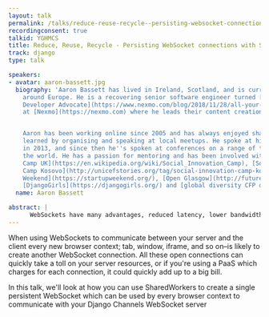```yaml
---
layout: talk
permalink: /talks/reduce-reuse-recycle--persisting-websocket-connections-with-sharedworkers
recordingconsent: true
talkid: YGHMCS
title: Reduce, Reuse, Recycle - Persisting WebSocket connections with SharedWorkers
track: django
type: talk

speakers:
- avatar: aaron-bassett.jpg
  biography: 'Aaron Bassett has lived in Ireland, Scotland, and is currently wandering
    around Europe. He is a recovering senior software engineer turned [award-winning
    Developer Advocate](https://www.nexmo.com/blog/2018/11/28/all-your-devrel-award-belong-to-us-dr/)
    at [Nexmo](https://nexmo.com) where he leads their content creation.


    Aaron has been working online since 2005 and has always enjoyed sharing what he
    learned by organising and speaking at local meetups. He spoke at his first conference
    in 2013, and since then he''s spoken at conferences on a range of topics all over
    the world. He has a passion for mentoring and has been involved with [Social Innovation
    Camp UK](https://en.wikipedia.org/wiki/Social_Innovation_Camp), [Social Innovation
    Camp Kosovo](http://unicefstories.org/tag/social-innovation-camp-kosovo/), [Startup
    Weekend](https://startupweekend.org/), [Open Glasgow](http://futurecity.glasgow.gov.uk/hacking-the-future/),
    [DjangoGirls](https://djangogirls.org/) and [global diversity CFP day](https://www.globaldiversitycfpday.com/events/101).'
  name: Aaron Bassett

abstract: | 
      WebSockets have many advantages, reduced latency, lower bandwidth, and reduced costs. But when our browser starts duplicating WebSocket connections, we quickly begin to lose these advantages. In this talk, we'll see how we can share one WebSocket connection across all browser contexts.
---
```


When using WebSockets to communicate between your server and the client every new browser context; tab, window, iframe, and so on–is likely to create another WebSocket connection. All these open connections can quickly take a toll on your server resources, or if you're using a PaaS which charges for each connection, it could quickly add up to a big bill.

In this talk, we'll look at how you can use SharedWorkers to create a single persistent WebSocket which can be used by every browser context to communicate with your Django Channels WebSocket server

